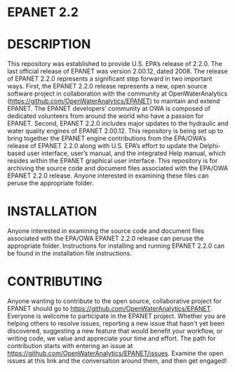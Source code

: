 # EPANET 2.2
# DESCRIPTION
This repository was established to provide U.S. EPA’s release of 2.2.0.  The last official release of EPANET was version 2.00.12, dated 2008.  The release of EPANET 2.2.0 represents a significant step forward in two important ways.  First, the EPANET 2.2.0 release represents a new, open source software project in collaboration with the community at OpenWaterAnalytics (https://github.com/OpenWaterAnalytics/EPANET) to maintain and extend EPANET.  The EPANET developers’ community at OWA is composed of dedicated volunteers from around the world who have a passion for EPANET.  Second, EPANET 2.2.0 includes major updates to the hydraulic and water quality engines of EPANET 2.00.12.
This repository is being set up to bring together the EPANET engine contributions from the EPA/OWA’s release of EPANET 2.2.0 along with U.S. EPA’s effort to update the Delphi-based user interface, user’s manual, and the integrated Help manual, which resides within the EPANET graphical user interface.
This repository is for archiving the source code and document files associated with the EPA/OWA EPANET 2.2.0 release.  Anyone interested in examining these files can peruse the appropriate folder.
# INSTALLATION
Anyone interested in examining the source code and document files associated with the EPA/OWA EPANET 2.2.0 release can peruse the appropriate folder. Instructions for installing and running EPANET 2.2.0 can be found in the installation file instructions.
# CONTRIBUTING
Anyone wanting to contribute to the open source, collaborative project for EPANET should go to https://github.com/OpenWaterAnalytics/EPANET.  Everyone is welcome to participate in the EPANET project. Whether you are helping others to resolve issues, reporting a new issue that hasn't yet been discovered, suggesting a new feature that would benefit your workflow, or writing code, we value and appreciate your time and effort. The path for contribution starts with entering an issue at https://github.com/OpenWaterAnalytics/EPANET/issues. Examine the open issues at this link and the conversation around them, and then get engaged!
